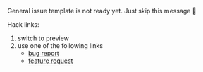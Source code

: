 General issue template is not ready yet. Just skip this message 🙈

Hack links:

1. switch to preview
2. use one of the following links
    - [bug report](?template=bug_report.md)
    - [feature request](?template=feature_request.md)
